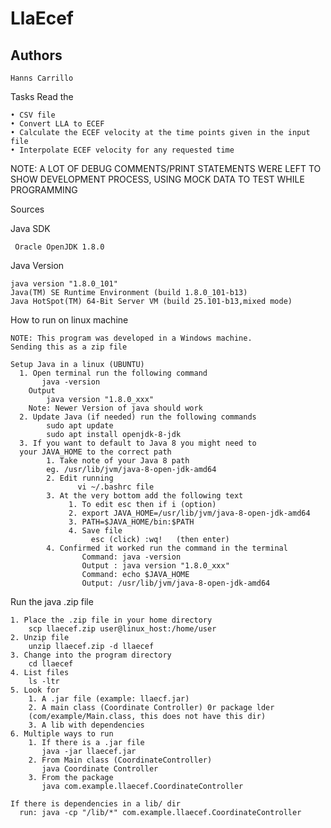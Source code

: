 
# LlaEcef

## Authors 
    Hanns Carrillo 

Tasks
Read the 

    • CSV file
    • Convert LLA to ECEF
    • Calculate the ECEF velocity at the time points given in the input file
    • Interpolate ECEF velocity for any requested time
  
NOTE: A LOT OF DEBUG COMMENTS/PRINT STATEMENTS WERE LEFT
TO SHOW DEVELOPMENT PROCESS, USING MOCK DATA TO TEST WHILE
PROGRAMMING

Sources 


Java SDK
    
     Oracle OpenJDK 1.8.0

Java Version

    java version "1.8.0_101"
    Java(TM) SE Runtime Environment (build 1.8.0_101-b13)
    Java HotSpot(TM) 64-Bit Server VM (build 25.101-b13,mixed mode)    


How to run on linux machine

    NOTE: This program was developed in a Windows machine. 
    Sending this as a zip file

    Setup Java in a linux (UBUNTU) 
      1. Open terminal run the following command 
           java -version
        Output 
            java version "1.8.0_xxx" 
        Note: Newer Version of java should work
      2. Update Java (if needed) run the following commands 
            sudo apt update
            sudo apt install openjdk-8-jdk
      3. If you want to default to Java 8 you might need to 
      your JAVA_HOME to the correct path 
            1. Take note of your Java 8 path
            eg. /usr/lib/jvm/java-8-open-jdk-amd64
            2. Edit running
                   vi ~/.bashrc file
            3. At the very bottom add the following text
                 1. To edit esc then if i (option)
                 2. export JAVA_HOME=/usr/lib/jvm/java-8-open-jdk-amd64
                 3. PATH=$JAVA_HOME/bin:$PATH
                 4. Save file 
                      esc (click) :wq!   (then enter)
            4. Confirmed it worked run the command in the terminal
                    Command: java -version 
                    Output : java version "1.8.0_xxx"
                    Command: echo $JAVA_HOME
                    Output: /usr/lib/jvm/java-8-open-jdk-amd64

Run the java .zip file
      
    1. Place the .zip file in your home directory
        scp llaecef.zip user@linux_host:/home/user
    2. Unzip file 
        unzip llaecef.zip -d llaecef
    3. Change into the program directory
        cd llaecef
    4. List files
        ls -ltr
    5. Look for 
        1. A .jar file (example: llaecf.jar)
        2. A main class (Coordinate Controller) 0r package lder 
        (com/example/Main.class, this does not have this dir)
        3. A lib with dependencies  
    6. Multiple ways to run 
        1. If there is a .jar file
           java -jar llaecef.jar
        2. From Main class (CoordinateController)
           java Coordinate Controller
        3. From the package
           java com.example.llaecef.CoordinateController

    If there is dependencies in a lib/ dir
      run: java -cp "/lib/*" com.example.llaecef.CoordinateController
                
            